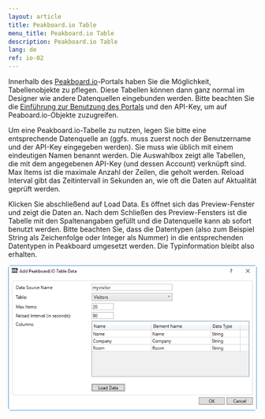 ```yaml
---
layout: article
title: Peakboard.io Table
menu_title: Peakboard.io Table
description: Peakboard.io Table
lang: de
ref: io-02
---
```

Innerhalb des [Peakboard.io](http://peakboard.io/)-Portals haben Sie die Möglichkeit, Tabellenobjekte zu pflegen. Diese Tabellen können dann ganz normal im Designer wie andere Datenquellen eingebunden werden. Bitte beachten Sie die [Einführung zur Benutzung des Portals](/peakboardio/01-de-einführung-und-übersicht.html) und den API-Key, um auf Peaboard.io-Objekte zuzugreifen.

Um eine Peakboard.io-Tabelle zu nutzen, legen Sie bitte eine entsprechende Datenquelle an (ggfs. muss zuerst noch der Benutzername und der API-Key eingegeben werden). Sie muss wie üblich mit einem eindeutigen Namen benannt werden. Die Auswahlbox zeigt alle Tabellen, die mit dem angegebenen API-Key (und dessen Account) verknüpft sind. Max Items ist die maximale Anzahl der Zeilen, die geholt werden. Reload Interval gibt das Zeitintervall in Sekunden an, wie oft die Daten auf Aktualität geprüft werden.

Klicken Sie abschließend auf Load Data. Es öffnet sich das Preview-Fenster und zeigt die Daten an. Nach dem Schließen des Preview-Fensters ist die Tabelle mit den Spaltenangaben gefüllt und die Datenquelle kann ab sofort benutzt werden. Bitte beachten Sie, dass die Datentypen (also zum Beispiel String als Zeichenfolge oder Integer als Nummer) in die entsprechenden Datentypen in Peakboard umgesetzt werden. Die Typinformation bleibt also erhalten.





![image_1](/assets/images/peakboard-io/table/datasource_peakboardio_table_01.png)
